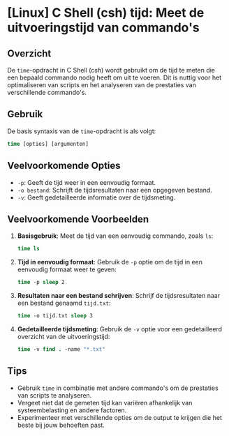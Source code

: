 # [Linux] C Shell (csh) tijd: Meet de uitvoeringstijd van commando's

## Overzicht
De `time`-opdracht in C Shell (csh) wordt gebruikt om de tijd te meten die een bepaald commando nodig heeft om uit te voeren. Dit is nuttig voor het optimaliseren van scripts en het analyseren van de prestaties van verschillende commando's.

## Gebruik
De basis syntaxis van de `time`-opdracht is als volgt:

```csh
time [opties] [argumenten]
```

## Veelvoorkomende Opties
- `-p`: Geeft de tijd weer in een eenvoudig formaat.
- `-o bestand`: Schrijft de tijdsresultaten naar een opgegeven bestand.
- `-v`: Geeft gedetailleerde informatie over de tijdsmeting.

## Veelvoorkomende Voorbeelden

1. **Basisgebruik**:
   Meet de tijd van een eenvoudig commando, zoals `ls`:
   ```csh
   time ls
   ```

2. **Tijd in eenvoudig formaat**:
   Gebruik de `-p` optie om de tijd in een eenvoudig formaat weer te geven:
   ```csh
   time -p sleep 2
   ```

3. **Resultaten naar een bestand schrijven**:
   Schrijf de tijdsresultaten naar een bestand genaamd `tijd.txt`:
   ```csh
   time -o tijd.txt sleep 3
   ```

4. **Gedetailleerde tijdsmeting**:
   Gebruik de `-v` optie voor een gedetailleerd overzicht van de uitvoeringstijd:
   ```csh
   time -v find . -name "*.txt"
   ```

## Tips
- Gebruik `time` in combinatie met andere commando's om de prestaties van scripts te analyseren.
- Vergeet niet dat de gemeten tijd kan variëren afhankelijk van systeembelasting en andere factoren.
- Experimenteer met verschillende opties om de output te krijgen die het beste bij jouw behoeften past.